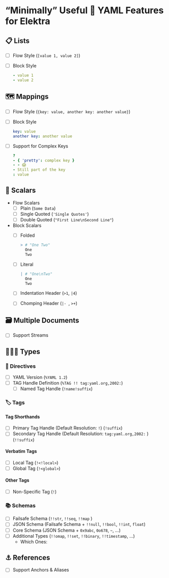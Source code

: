 # “Minimally” Useful 🐪 YAML Features for Elektra

## 📋 Lists

- [ ] Flow Style (`[value 1, value 2]`)
- [ ] Block Style

    ```yaml
    - value 1
    - value 2
    ```

## 🗺 Mappings

- [ ] Flow Style (`{key: value, another key: another value}`)
- [ ] Block Style

    ```yaml
    key: value
    another key: another value
    ```

- [ ] Support for Complex Keys

    ```yaml
    ?
    - { 'pretty': complex key }
    - - 😱
    - Still part of the key
    : value
    ```

## 📏 Scalars

- Flow Scalars
  - [ ] Plain (`Some Data`)
  - [ ] Single Quoted (`'Single Quotes'`)
  - [ ] Double Quoted (`"First Line\nSecond Line"`)
- Block Scalars
  - [ ] Folded

    ```yaml
    > # "One Two"
      One
      Two
    ```

  - [ ] Literal

    ```yaml
    | # "One\nTwo"
      One
      Two
    ```

  - [ ] Indentation Header (`>1`, `|4`)
  - [ ] Chomping Header (`|- `, `>+`)

## 🗃 Multiple Documents

- [ ] Support Streams

## 🐠🐙🐶 Types

### 📢 Directives

- [ ] YAML Version (`%YAML 1.2`)
- [ ] TAG Handle Definition (`%TAG !! tag:yaml.org,2002:`)
  - [ ] Named Tag Handle (`!name!suffix`)

###  🏷 Tags

#### Tag Shorthands

- [ ] Primary Tag Handle (Default Resolution: `!`) (`!suffix`)
- [ ] Secondary Tag Handle (Default Resolution: `tag:yaml.org,2002:` ) (`!!suffix`)

#### Verbatim Tags

- [ ] Local Tag (`!<!local>`)
- [ ] Global Tag (`!<global>`)

#### Other Tags

- [ ] Non-Specific Tag (`!`)

### 📚 Schemas

- [ ] Failsafe Schema (`!!str`, `!!seq`, `!!map` )
- [ ] JSON Schema (Failsafe Schema  + `!!null`, `!!bool`, `!!int`, `float`)
- [ ] Core Schema (JSON Schema + `0x9abc`, `0o678`, `~`, …)
- [ ] Additional Types (`!!omap`, `!!set`, `!!binary`, `!!timestamp`, …)
  - Which Ones:

## ⚓️ References

- [ ] Support Anchors & Aliases
